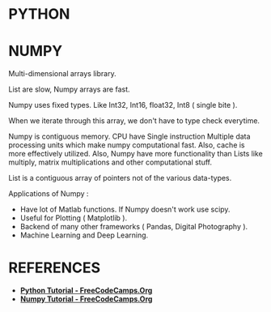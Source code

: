 # PYTHON



# NUMPY

Multi-dimensional arrays library.

List are slow, Numpy arrays are fast.

Numpy uses fixed types. Like Int32, Int16, float32, Int8 ( single bite ).

When we iterate through this array, we don't have to type check everytime.

Numpy is contiguous memory. CPU have Single instruction Multiple data processing units which make numpy computational fast. Also, cache is more effectively utilized. Also, Numpy have more functionality than Lists like multiply, matrix multiplications and other computational stuff.

List is a contiguous array of pointers not of the various data-types.

Applications of Numpy :
- Have lot of Matlab functions. If Numpy doesn't work use scipy.
- Useful for Plotting ( Matplotlib ).
- Backend of many other frameworks ( Pandas, Digital Photography ).
- Machine Learning and Deep Learning.

# REFERENCES

- [**Python Tutorial - FreeCodeCamps.Org**](https://www.youtube.com/watch?v=kqtD5dpn9C8)
- [**Numpy Tutorial - FreeCodeCamps.Org**](https://www.youtube.com/watch?v=GB9ByFAIAH4)
